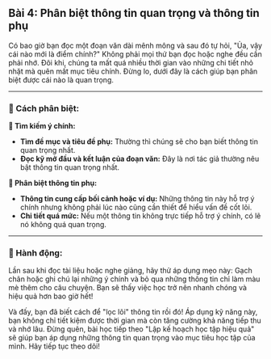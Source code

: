 ## Bài 4: Phân biệt thông tin quan trọng và thông tin phụ

Có bao giờ bạn đọc một đoạn văn dài mênh mông và sau đó tự hỏi, "Ủa, vậy cái nào mới là điểm chính?" Không phải mọi thứ bạn đọc hoặc nghe đều cần phải nhớ. Đôi khi, chúng ta mất quá nhiều thời gian vào những chi tiết nhỏ nhặt mà quên mất mục tiêu chính. Đừng lo, dưới đây là cách giúp bạn phân biệt được cái nào là quan trọng.

---

### 📌 Cách phân biệt:

**🔹 Tìm kiếm ý chính:**
- **Tìm đề mục và tiêu đề phụ:** Thường thì chúng sẽ cho bạn biết thông tin quan trọng nhất.
- **Đọc kỹ mở đầu và kết luận của đoạn văn:** Đây là nơi tác giả thường nêu bật thông tin quan trọng nhất.

**🔹 Phân biệt thông tin phụ:**
- **Thông tin cung cấp bối cảnh hoặc ví dụ:** Những thông tin này hỗ trợ ý chính nhưng không phải lúc nào cũng cần thiết để hiểu vấn đề cốt lõi.
- **Chi tiết quá mức:** Nếu một thông tin không trực tiếp hỗ trợ ý chính, có lẽ nó không quá quan trọng.

---

### 🚀 Hành động:

Lần sau khi đọc tài liệu hoặc nghe giảng, hãy thử áp dụng mẹo này: Gạch chân hoặc ghi chú lại những ý chính và bỏ qua những thông tin chỉ làm màu mè thêm cho câu chuyện. Bạn sẽ thấy việc học trở nên nhanh chóng và hiệu quả hơn bao giờ hết!

Và đấy, bạn đã biết cách để "lọc lõi" thông tin rồi đó! Áp dụng kỹ năng này, bạn không chỉ tiết kiệm được thời gian mà còn tăng cường khả năng tiếp thu và nhớ lâu. Đừng quên, bài học tiếp theo "Lập kế hoạch học tập hiệu quả" sẽ giúp bạn áp dụng những thông tin quan trọng vào mục tiêu học tập của mình. Hãy tiếp tục theo dõi!